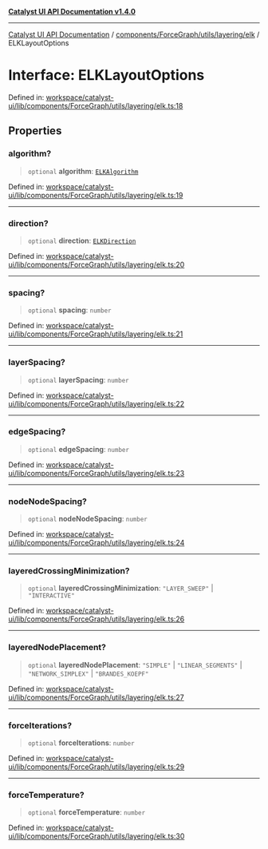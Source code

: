 [**Catalyst UI API Documentation v1.4.0**](../../../../../../README.md)

---

[Catalyst UI API Documentation](../../../../../../README.md) / [components/ForceGraph/utils/layering/elk](../README.md) / ELKLayoutOptions

# Interface: ELKLayoutOptions

Defined in: [workspace/catalyst-ui/lib/components/ForceGraph/utils/layering/elk.ts:18](https://github.com/TheBranchDriftCatalyst/catalyst-ui/blob/main/lib/components/ForceGraph/utils/layering/elk.ts#L18)

## Properties

### algorithm?

> `optional` **algorithm**: [`ELKAlgorithm`](../type-aliases/ELKAlgorithm.md)

Defined in: [workspace/catalyst-ui/lib/components/ForceGraph/utils/layering/elk.ts:19](https://github.com/TheBranchDriftCatalyst/catalyst-ui/blob/main/lib/components/ForceGraph/utils/layering/elk.ts#L19)

---

### direction?

> `optional` **direction**: [`ELKDirection`](../type-aliases/ELKDirection.md)

Defined in: [workspace/catalyst-ui/lib/components/ForceGraph/utils/layering/elk.ts:20](https://github.com/TheBranchDriftCatalyst/catalyst-ui/blob/main/lib/components/ForceGraph/utils/layering/elk.ts#L20)

---

### spacing?

> `optional` **spacing**: `number`

Defined in: [workspace/catalyst-ui/lib/components/ForceGraph/utils/layering/elk.ts:21](https://github.com/TheBranchDriftCatalyst/catalyst-ui/blob/main/lib/components/ForceGraph/utils/layering/elk.ts#L21)

---

### layerSpacing?

> `optional` **layerSpacing**: `number`

Defined in: [workspace/catalyst-ui/lib/components/ForceGraph/utils/layering/elk.ts:22](https://github.com/TheBranchDriftCatalyst/catalyst-ui/blob/main/lib/components/ForceGraph/utils/layering/elk.ts#L22)

---

### edgeSpacing?

> `optional` **edgeSpacing**: `number`

Defined in: [workspace/catalyst-ui/lib/components/ForceGraph/utils/layering/elk.ts:23](https://github.com/TheBranchDriftCatalyst/catalyst-ui/blob/main/lib/components/ForceGraph/utils/layering/elk.ts#L23)

---

### nodeNodeSpacing?

> `optional` **nodeNodeSpacing**: `number`

Defined in: [workspace/catalyst-ui/lib/components/ForceGraph/utils/layering/elk.ts:24](https://github.com/TheBranchDriftCatalyst/catalyst-ui/blob/main/lib/components/ForceGraph/utils/layering/elk.ts#L24)

---

### layeredCrossingMinimization?

> `optional` **layeredCrossingMinimization**: `"LAYER_SWEEP"` \| `"INTERACTIVE"`

Defined in: [workspace/catalyst-ui/lib/components/ForceGraph/utils/layering/elk.ts:26](https://github.com/TheBranchDriftCatalyst/catalyst-ui/blob/main/lib/components/ForceGraph/utils/layering/elk.ts#L26)

---

### layeredNodePlacement?

> `optional` **layeredNodePlacement**: `"SIMPLE"` \| `"LINEAR_SEGMENTS"` \| `"NETWORK_SIMPLEX"` \| `"BRANDES_KOEPF"`

Defined in: [workspace/catalyst-ui/lib/components/ForceGraph/utils/layering/elk.ts:27](https://github.com/TheBranchDriftCatalyst/catalyst-ui/blob/main/lib/components/ForceGraph/utils/layering/elk.ts#L27)

---

### forceIterations?

> `optional` **forceIterations**: `number`

Defined in: [workspace/catalyst-ui/lib/components/ForceGraph/utils/layering/elk.ts:29](https://github.com/TheBranchDriftCatalyst/catalyst-ui/blob/main/lib/components/ForceGraph/utils/layering/elk.ts#L29)

---

### forceTemperature?

> `optional` **forceTemperature**: `number`

Defined in: [workspace/catalyst-ui/lib/components/ForceGraph/utils/layering/elk.ts:30](https://github.com/TheBranchDriftCatalyst/catalyst-ui/blob/main/lib/components/ForceGraph/utils/layering/elk.ts#L30)
